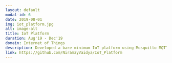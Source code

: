 ```yaml
---
layout: default
modal-id: 6
date: 2019-08-01
img: iot_platform.jpg
alt: image-alt
title: IoT Platform
duration: Aug'19 - Dec'19
domain: Internet of Things
description: Developed a bare minimum IoT platform using Mosquitto MQTT message broker, Node-RED flows, MySQL time-series DB, a rule engine, a REST API interface, and microservices.
link: https://github.com/NiramayVaidya/IoT_Platform
---
```

